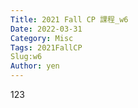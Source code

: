 ```yaml
---
Title: 2021 Fall CP 課程_w6
Date: 2022-03-31
Category: Misc
Tags: 2021FallCP
Slug:w6
Author: yen
---
```


123

